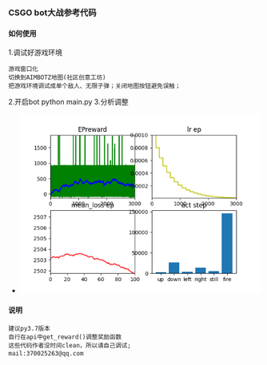 ### CSGO bot大战参考代码

#### 如何使用

1.调试好游戏环境

    游戏窗口化
    切换到AIMBOTZ地图(社区创意工坊)
    把游戏环境调试成单个敌人、无限子弹；关闭地图按钮避免误触；

2.开启bot
    python main.py
3.分析调整

- ![avatar](./gamma0.89_lr0.001_useful__pool_30000.png)






#### 说明
    建议py3.7版本
    自行在api中get_reward()调整奖励函数
    这些代码作者没时间clean，所以请自己调试;
    mail:370025263@qq.com

